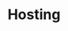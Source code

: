 ---
title: Hosting
slug: hosting
sections: Getting started, Web Hosting configuration, CMS, FTP and SSH, SSL, Databases, CloudDB, PHP, Website optimisation, Troubleshooting, Automated tasks (CRON), Redirection and authentication
order: 02
---